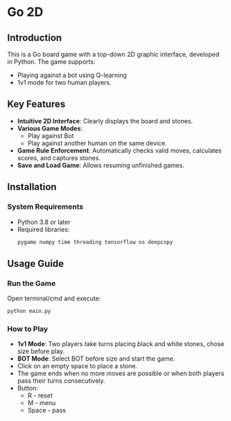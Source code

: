 # Go 2D

## Introduction

This is a Go board game with a top-down 2D graphic interface, developed in Python. The game supports:

- Playing against a bot using Q-learning
- 1v1 mode for two human players.

## Key Features

- **Intuitive 2D Interface**: Clearly displays the board and stones.
- **Various Game Modes**:
  - Play against Bot
  - Play against another human on the same device.
- **Game Rule Enforcement**: Automatically checks valid moves, calculates scores, and captures stones.
- **Save and Load Game**: Allows resuming unfinished games.

## Installation

### System Requirements

- Python 3.8 or later
- Required libraries:
  ```sh
  pygame numpy time threading tensorflow os deepcopy 
  ```

## Usage Guide

### Run the Game

Open terminal/cmd and execute:

```sh
python main.py
```

### How to Play

- **1v1 Mode**: Two players take turns placing black and white stones, chose size before play.
- **BOT Mode**: Select BOT before size and start the game.
- Click on an empty space to place a stone.
- The game ends when no more moves are possible or when both players pass their turns consecutively.
- Button:
  - R - reset
  - M - menu
  - Space - pass


